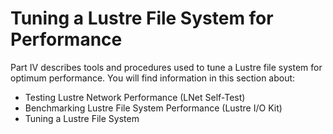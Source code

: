 # Tuning a Lustre File System for Performance

Part IV describes tools and procedures used to tune a Lustre file system for optimum performance. You will find information in this section about:

- Testing Lustre Network Performance (LNet Self-Test)
- Benchmarking Lustre File System Performance (Lustre I/O Kit)
- Tuning a Lustre File System

